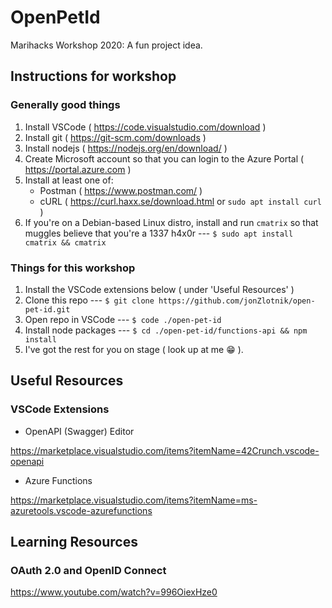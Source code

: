 # OpenPetId
Marihacks Workshop 2020: A fun project idea.

## Instructions for workshop

### Generally good things

1. Install VSCode ( https://code.visualstudio.com/download )
1. Install git ( https://git-scm.com/downloads )
1. Install nodejs ( https://nodejs.org/en/download/ )
1. Create Microsoft account so that you can login to the Azure Portal ( https://portal.azure.com )
1. Install at least one of: 
    - Postman ( https://www.postman.com/ )
    - cURL ( https://curl.haxx.se/download.html or `sudo apt install curl` )
1. If you're on a Debian-based Linux distro, install and run `cmatrix` so that muggles believe that you're a 1337 h4x0r --- `$ sudo apt install cmatrix && cmatrix`

### Things for this workshop

1. Install the VSCode extensions below ( under 'Useful Resources' )
1. Clone this repo --- `$ git clone https://github.com/jonZlotnik/open-pet-id.git` 
1. Open repo in VSCode --- `$ code ./open-pet-id` 
1. Install node packages --- `$ cd ./open-pet-id/functions-api && npm install`
1. I've got the rest for you on stage ( look up at me 😁 ).


## Useful Resources

### VSCode Extensions

- OpenAPI (Swagger) Editor

https://marketplace.visualstudio.com/items?itemName=42Crunch.vscode-openapi

- Azure Functions

https://marketplace.visualstudio.com/items?itemName=ms-azuretools.vscode-azurefunctions


## Learning Resources

### OAuth 2.0 and OpenID Connect

https://www.youtube.com/watch?v=996OiexHze0